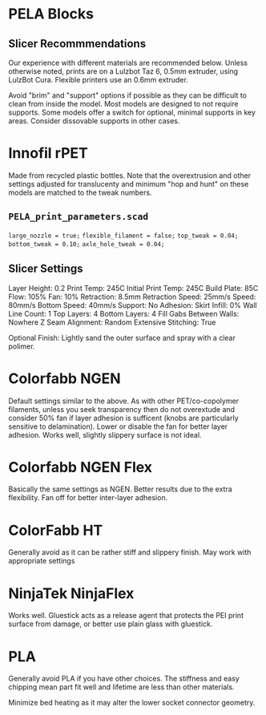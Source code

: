 # PELA Blocks
## Slicer Recommmendations

Our experience with different materials are recommended below. Unless otherwise noted, prints are on a Lulzbot Taz 6, 0.5mm extruder, using LulzBot Cura. Flexible printers use an 0.6mm extruder.

Avoid "brim" and "support" options if possible as they can be difficult to clean from inside the model. Most models are designed to not require supports. Some models offer a switch for optional, minimal supports in key areas. Consider dissovable supports in other cases.

# Innofil rPET

Made from recycled plastic bottles. Note that the overextrusion and other settings adjusted for translucenty and minimum "hop and hunt" on these models are matched to the tweak numbers.

## `PELA_print_parameters.scad`
`large_nozzle = true;`
`flexible_filament = false;`
`top_tweak = 0.04;`
`bottom_tweak = 0.10;`
`axle_hole_tweak = 0.04;`

## Slicer Settings
Layer Height: 0.2
Print Temp: 245C
Initial Print Temp: 245C
Build Plate: 85C
Flow: 105%
Fan: 10%
Retraction: 8.5mm
Retraction Speed: 25mm/s
Speed: 80mm/s
Bottom Speed: 40mm/s
Support: No
Adhesion: Skirt
Infill: 0%
Wall Line Count: 1
Top Layers: 4
Bottom Layers: 4
Fill Gabs Between Walls: Nowhere
Z Seam Alignment: Random
Extensive Stitching: True

Optional Finish: Lightly sand the outer surface and spray with a clear polimer.

# Colorfabb NGEN

Default settings similar to the above. As with other PET/co-copolymer filaments, unless you seek transparency then do not overextude and consider 50% fan if layer adhesion is sufficent (knobs are particularly sensitive to delamination). Lower or disable the fan for better layer adhesion. Works well, slightly slippery surface is not ideal.

# Colorfabb NGEN Flex

Basically the same settings as NGEN. Better results due to the extra flexibility. Fan off for better inter-layer adhesion.

# ColorFabb HT

Generally avoid as it can be rather stiff and slippery finish. May work with appropriate settings

# NinjaTek NinjaFlex

Works well. Gluestick acts as a release agent that protects the PEI print surface from damage, or better use plain glass with gluestick.

# PLA

Generally avoid PLA if you have other choices. The stiffness and easy chipping mean part fit well and lifetime are less than other materials.

Minimize bed heating as it may alter the lower socket connector geometry.

